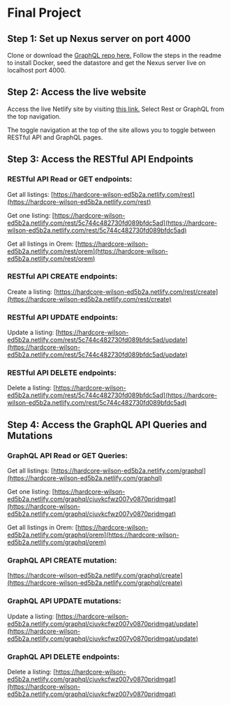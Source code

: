 
# Final Project

## Step 1: Set up Nexus server on port 4000
Clone or download the [GraphQL repo here.](https://github.com/801DevLabs/mls-graphql-api)
Follow the steps in the readme to install Docker, seed the datastore and get the Nexus server live on localhost port 4000.

## Step 2: Access the live website
Access the live Netlify site by visiting [this link.](https://hardcore-wilson-ed5b2a.netlify.com/) Select Rest or GraphQL from the top navigation. 

The toggle navigation at the top of the site allows you to toggle between RESTful API and GraphQL pages.


## Step 3: Access the RESTful API Endpoints

### RESTful API Read or GET endpoints:

Get all listings: [https://hardcore-wilson-ed5b2a.netlify.com/rest](https://hardcore-wilson-ed5b2a.netlify.com/rest)

Get one listing: [https://hardcore-wilson-ed5b2a.netlify.com/rest/5c744c482730fd089bfdc5ad](https://hardcore-wilson-ed5b2a.netlify.com/rest/5c744c482730fd089bfdc5ad)

Get all listings in Orem: [https://hardcore-wilson-ed5b2a.netlify.com/rest/orem](https://hardcore-wilson-ed5b2a.netlify.com/rest/orem)

### RESTful API CREATE endpoints:

Create a listing: [https://hardcore-wilson-ed5b2a.netlify.com/rest/create](https://hardcore-wilson-ed5b2a.netlify.com/rest/create)

### RESTful API UPDATE endpoints:

Update a listing: [https://hardcore-wilson-ed5b2a.netlify.com/rest/5c744c482730fd089bfdc5ad/update](https://hardcore-wilson-ed5b2a.netlify.com/rest/5c744c482730fd089bfdc5ad/update)

### RESTful API DELETE endpoints:

Delete a listing: [https://hardcore-wilson-ed5b2a.netlify.com/rest/5c744c482730fd089bfdc5ad](https://hardcore-wilson-ed5b2a.netlify.com/rest/5c744c482730fd089bfdc5ad)

## Step 4: Access the GraphQL API Queries and Mutations

### GraphQL API Read or GET Queries:

Get all listings: [https://hardcore-wilson-ed5b2a.netlify.com/graphql](https://hardcore-wilson-ed5b2a.netlify.com/graphql)

Get one listing: [https://hardcore-wilson-ed5b2a.netlify.com/graphql/cjuvkcfwz007v0870pridmgat](https://hardcore-wilson-ed5b2a.netlify.com/graphql/cjuvkcfwz007v0870pridmgat)

Get all listings in Orem: [https://hardcore-wilson-ed5b2a.netlify.com/graphql/orem](https://hardcore-wilson-ed5b2a.netlify.com/graphql/orem)

### GraphQL API CREATE mutation:

[https://hardcore-wilson-ed5b2a.netlify.com/graphql/create](https://hardcore-wilson-ed5b2a.netlify.com/graphql/create)

### GraphQL API UPDATE mutations:

Update a listing: [https://hardcore-wilson-ed5b2a.netlify.com/graphql/cjuvkcfwz007v0870pridmgat/update](https://hardcore-wilson-ed5b2a.netlify.com/graphql/cjuvkcfwz007v0870pridmgat/update)

### GraphQL API DELETE endpoints:

Delete a listing: [https://hardcore-wilson-ed5b2a.netlify.com/graphql/cjuvkcfwz007v0870pridmgat](https://hardcore-wilson-ed5b2a.netlify.com/graphql/cjuvkcfwz007v0870pridmgat)